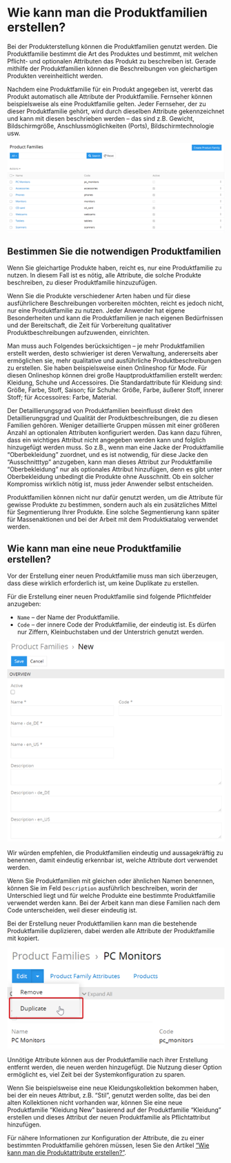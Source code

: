 # Wie kann man die Produktfamilien erstellen?

Bei der Produkterstellung können die Produktfamilien genutzt werden. Die Produktfamilie bestimmt die Art des Produktes und bestimmt, mit welchen Pflicht- und optionalen Attributen das Produkt zu beschreiben ist. Gerade mithilfe der Produktfamilien können die Beschreibungen von gleichartigen Produkten vereinheitlicht werden. 

Nachdem eine Produktfamilie für ein Produkt angegeben ist, vererbt das Produkt automatisch alle Attribute der Produktfamilie. Fernseher  können beispielsweise als eine Produktfamilie gelten. Jeder Fernseher, der zu dieser Produktfamilie gehört, wird durch dieselben Attribute gekennzeichnet und kann mit diesen beschrieben werden – das sind z.B. Gewicht, Bildschirmgröße, Anschlussmöglichkeiten (Ports), Bildschirmtechnologie usw.

![](../../atropim/_assets/how-tos/how-to-create-the-product-families/image20.png)

## Bestimmen Sie die notwendigen Produktfamilien

Wenn Sie gleichartige Produkte haben, reicht es, nur eine Produktfamilie zu nutzen. In diesem Fall ist es nötig, alle Attribute, die solche Produkte beschreiben, zu dieser Produktfamilie hinzuzufügen.

Wenn Sie die Produkte verschiedener Arten haben und für diese ausführlichere Beschreibungen vorbereiten möchten, reicht es jedoch nicht, nur eine Produktfamilie zu nutzen. Jeder Anwender hat eigene Besonderheiten und kann die Produktfamilien je nach eigenen Bedürfnissen und der Bereitschaft, die Zeit für Vorbereitung qualitativer Produktbeschreibungen aufzuwenden, einrichten. 

Man muss auch Folgendes berücksichtigen – je mehr Produktfamilien erstellt werden, desto schwieriger ist deren Verwaltung, andererseits aber ermöglichen sie, mehr qualitative und ausführliche Produktbeschreibungen zu erstellen. Sie haben beispielsweise einen Onlineshop für Mode. Für diesen Onlineshop können drei große Hauptproduktfamilien erstellt werden: Kleidung, Schuhe und Accessoires. Die Standardattribute für Kleidung sind: Größe, Farbe, Stoff, Saison; für Schuhe: Größe, Farbe, äußerer Stoff, innerer Stoff; für Accessoires: Farbe, Material. 

Der Detaillierungsgrad von Produktfamilien beeinflusst direkt den Detaillierungsgrad und Qualität der Produktbeschreibungen, die zu diesen Familien gehören. Weniger detaillierte Gruppen müssen mit einer größeren Anzahl an optionalen Attributen konfiguriert werden. Das kann dazu führen, dass ein wichtiges Attribut nicht angegeben werden kann und folglich hinzugefügt werden muss. So z.B., wenn man eine Jacke der Produktfamilie “Oberbekleidung” zuordnet, und es ist notwendig, für diese Jacke den “Ausschnitttyp” anzugeben, kann man dieses Attribut zur Produktfamilie “Oberbekleidung” nur als optionales Attribut hinzufügen, denn es gibt unter Oberbekleidung unbedingt die Produkte ohne Ausschnitt. Ob ein solcher Kompromiss wirklich nötig ist, muss jeder Anwender selbst entscheiden.

Produktfamilien können nicht nur dafür genutzt werden, um die Attribute für gewisse Produkte zu bestimmen, sondern auch als ein zusätzliches Mittel für Segmentierung Ihrer Produkte. Eine solche Segmentierung kann später für Massenaktionen und bei der Arbeit mit dem Produktkatalog verwendet werden. 

## Wie kann man eine neue Produktfamilie erstellen?

Vor der Erstellung einer neuen Produktfamilie muss man sich überzeugen, dass diese wirklich erforderlich ist, um keine Duplikate zu erstellen. 

Für die Erstellung einer neuen Produktfamilie sind folgende Pflichtfelder anzugeben: 

-   `Name` – der Name der Produktfamilie.
-   `Code` – der innere Code der Produktfamilie, der eindeutig ist. Es dürfen nur Ziffern, Kleinbuchstaben und der Unterstrich genutzt werden.

![](../../atropim/_assets/how-tos/how-to-create-the-product-families/image30.png)

Wir würden empfehlen, die Produktfamilien eindeutig und aussagekräftig zu benennen, damit eindeutig erkennbar ist, welche Attribute dort verwendet werden.

Wenn Sie Produktfamilien mit gleichen oder ähnlichen Namen benennen, können Sie im Feld `Description` ausführlich beschreiben, worin der Unterschied liegt und für welche Produkte eine bestimmte Produktfamilie verwendet werden kann. Bei der Arbeit kann man diese Familien nach dem Code unterscheiden, weil dieser eindeutig ist. 

Bei der Erstellung neuer Produktfamilien kann man die bestehende Produktfamilie duplizieren, dabei werden alle Attribute der Produktfamilie mit kopiert.

![](../../atropim/_assets/how-tos/how-to-create-the-product-families/image24.png)

Unnötige Attribute können aus der Produktfamilie nach ihrer Erstellung entfernt werden, die neuen werden hinzugefügt. Die Nutzung dieser Option ermöglicht es, viel Zeit bei der Systemkonfiguration zu sparen.

Wenn Sie beispielsweise eine neue Kleidungskollektion bekommen haben, bei der ein neues Attribut, z.B. “Stil”, genutzt werden sollte, das bei den alten Kollektionen nicht vorhanden war, können Sie eine neue Produktfamilie “Kleidung New” basierend auf der Produktfamilie “Kleidung” erstellen und dieses Attribut der neuen Produktfamilie als Pflichtattribut hinzufügen.

Für nähere Informationen zur Konfiguration der Attribute, die zu einer bestimmten Produktfamilie gehören müssen, lesen Sie den Artikel [“Wie kann man die Produktattribute erstellen?”](./wie-kann-man-die-produktattribute-erstellen.md).
